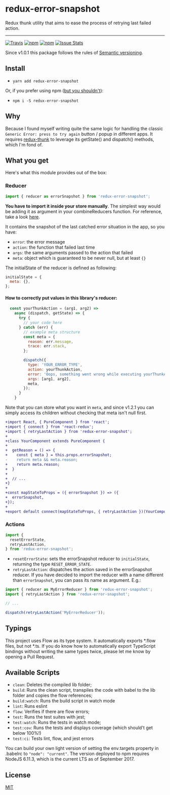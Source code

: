 # redux-error-snapshot

Redux thunk utility that aims to ease the process of retrying last failed action.

--------------------------------

[![Travis](https://img.shields.io/travis/jkomyno/redux-error-snapshot.svg)](https://travis-ci.org/jkomyno/redux-error-snapshot)
[![npm](https://img.shields.io/npm/v/redux-error-snapshot.svg)](https://npmjs.com/package/redux-error-snapshot)
[![npm](https://img.shields.io/npm/dm/redux-error-snapshot.svg)](https://npmjs.com/package/redux-error-snapshot)
[![Issue Stats](https://img.shields.io/issuestats/i/github/jkomyno/redux-error-snapshot.svg)](http://github.com/jkomyno/redux-error-snapshot/issues)

Since v1.0.1 this package follows the rules of [Semantic versioning](http://semver.org/).

## Install

- `yarn add redux-error-snapshot`

Or, if you prefer using npm ([but you shouldn't](https://medium.com/@kaayru/what-is-yarn-and-should-we-use-it-dbd8c46de6a)):

- `npm i -S redux-error-snapshot`

## Why

Because I found myself writing quite the same logic for handling the classic
`Generic Error: press to try again` button / popup in different apps.
It requires [redux-thunk](https://github.com/gaearon/redux-thunk) to leverage its getState() and dispatch() methods, which I'm fond of.

## What you get

Here's what this module provides out of the box:

### Reducer

```js
import { reducer as errorSnapshot } from 'redux-error-snapshot';
```

**You have to import it inside your store manually**. The simplest way would be adding it
as argument in your combineReducers function. For reference, take a look [here](http://redux.js.org/docs/api/combineReducers.html).

It contains the snapshot of the last catched error situation in the app, so you have:
- `error`: the error message
- `action`: the function that failed last time
- `args`: the same arguments passed to the action that failed
- `meta`: object which is guaranteed to be never null, but at least `{}`

The initialState of the reducer is defined as following:

```js
initialState = {
  meta: {},
};
```

#### How to correctly put values in this library's reducer:

```js
  const yourThunkAction = (arg1, arg2) =>
    async (dispatch, getState) => {
      try {
        // your code here
      } catch (err) {
        // example meta structure
        const meta = {
          reason: err.message,
          trace: err.stack,
        };

        dispatch({
          type: 'YOUR_ERROR_TYPE',
          action: yourThunkAction,
          error: 'Oops, something went wrong while executing yourThunkAction',
          args: [arg1, arg2],
          meta,
        });
      }
    }
```

Note that you can store what you want in `meta`, and since v1.2.1 you can simply access its children without checking that meta isn't null first.

```diff
+import React, { PureComponent } from 'react';
+import { connect } from 'react-redux';
+import { retryLastAction } from 'redux-error-snapshot';
+
+class YourComponent extends PureComponent {
+  
+  getReason = () => {
+    const { meta } = this.props.errorSnapshot;
-    return meta && meta.reason;
+    return meta.reason;
+  }
+
+  // ...
+}
+
+const mapStateToProps = ({ errorSnapshot }) => ({
+  errorSnapshot,
+});
+
+export default connect(mapStateToProps, { retryLastAction })(YourComponent); 
```

### Actions

```js
import {
  resetErrorState,
  retryLastAction,
} from 'redux-error-snapshot';
```

- `resetErrorState`: sets the errorSnapshot reducer to `initialState`, returning the type `RESET_ERROR_STATE`.
- `retryLastAction`: dispatches the action saved in the errorSnapshot reducer. If you have decided to import
the reducer with a name different than `errorSnapshot`, you can pass its name as argument. E.g.:

```js
import { reducer as MyErrorReducer } from 'redux-error-snapshot';
import { retryLastAction } from 'redux-error-snapshot';

// ...

dispatch(retryLastAction('MyErrorReducer'));
```

## Typings

This project uses Flow as its type system. It automatically exports *.flow files, but not *.ts. If you do know
how to automatically export TypeScript bindings without writing the same types twice, please let me know by
opening a Pull Request.

## Available Scripts

- `clean`: Deletes the compiled lib folder;
- `build`: Runs the clean script, transpiles the code with babel to the lib folder and copies the flow references;
- `build:watch`: Runs the build script in watch mode
- `lint`: Runs eslint
- `flow`: Verifies if there are flow errors;
- `test`: Runs the test suites with jest;
- `test:watch`: Runs the tests in watch mode;
- `test:cov`: Runs the tests and displays coverage (which should't get below 100%!)
- `test:ci`: Tests lint, flow, and jest errors

You can build your own light version of setting the env.targets property in .babelrc to `"node": "current"`.
The version deployed to npm requires NodeJS 6.11.3, which is the current LTS as of September 2017.

## License

[MIT](LICENSE)
